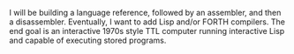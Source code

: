 I will be building a language reference, followed by an assembler, and then a disassembler. Eventually, I want to add Lisp and/or FORTH compilers. The end goal is an interactive 1970s style TTL computer running interactive Lisp and capable of executing stored programs.
